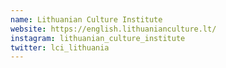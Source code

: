 ```yaml
---
name: Lithuanian Culture Institute
website: https://english.lithuanianculture.lt/
instagram: lithuanian_culture_institute
twitter: lci_lithuania
---
```

